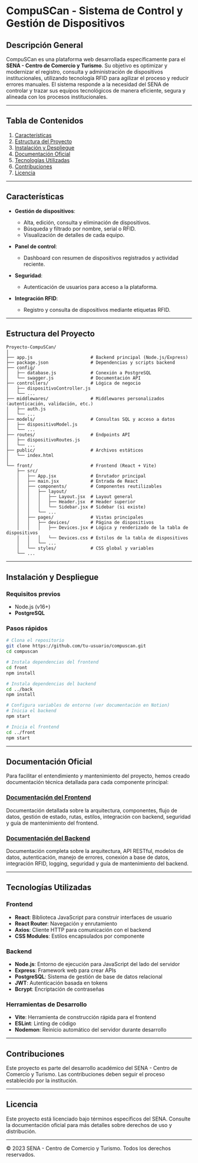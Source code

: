 # CompuSCan - Sistema de Control y Gestión de Dispositivos

## Descripción General

CompuSCan es una plataforma web desarrollada específicamente para el **SENA - Centro de Comercio y Turismo**. Su objetivo es optimizar y modernizar el registro, consulta y administración de dispositivos institucionales, utilizando tecnología RFID para agilizar el proceso y reducir errores manuales. El sistema responde a la necesidad del SENA de controlar y trazar sus equipos tecnológicos de manera eficiente, segura y alineada con los procesos institucionales.  


---

## Tabla de Contenidos

1. [Características](#características)
2. [Estructura del Proyecto](#estructura-del-proyecto)
3. [Instalación y Despliegue](#instalación-y-despliegue)
4. [Documentación Oficial](#documentación-oficial)
5. [Tecnologías Utilizadas](#tecnologías-utilizadas)
6. [Contribuciones](#contribuciones)
7. [Licencia](#licencia)

---

## Características

- **Gestión de dispositivos**:  
  - Alta, edición, consulta y eliminación de dispositivos.
  - Búsqueda y filtrado por nombre, serial o RFID.
  - Visualización de detalles de cada equipo.

- **Panel de control**:  
  - Dashboard con resumen de dispositivos registrados y actividad reciente.

- **Seguridad**:  
  - Autenticación de usuarios para acceso a la plataforma.

- **Integración RFID**:  
  - Registro y consulta de dispositivos mediante etiquetas RFID.

---

## Estructura del Proyecto

```
Proyecto-CompuSCan/
│
├── app.js                      # Backend principal (Node.js/Express)
├── package.json                # Dependencias y scripts backend
├── config/
│   ├── database.js             # Conexión a PostgreSQL
│   └── swagger.js              # Documentación API
├── controllers/                # Lógica de negocio
│   ├── dispositivoController.js
│   └── ...
├── middlewares/                # Middlewares personalizados (autenticación, validación, etc.)
│   ├── auth.js
│   └── ...
├── models/                     # Consultas SQL y acceso a datos
│   ├── dispositivoModel.js
│   └── ...
├── routes/                     # Endpoints API
│   ├── dispositivoRoutes.js
│   └── ...
├── public/                     # Archivos estáticos
│   └── index.html
│
└── front/                      # Frontend (React + Vite)
    ├── src/
    │   ├── App.jsx             # Enrutador principal
    │   ├── main.jsx            # Entrada de React
    │   ├── components/         # Componentes reutilizables
    │   │   ├── layout/
    │   │   │   ├── Layout.jsx  # Layout general
    │   │   │   ├── Header.jsx  # Header superior
    │   │   │   └── Sidebar.jsx # Sidebar (si existe)
    │   │   └── ...
    │   ├── pages/              # Vistas principales
    │   │   ├── devices/        # Página de dispositivos
    │   │   │   ├── Devices.jsx # Lógica y renderizado de la tabla de dispositivos
    │   │   │   └── Devices.css # Estilos de la tabla de dispositivos
    │   │   └── ...
    │   └── styles/             # CSS global y variables
    └── ...
```

---

## Instalación y Despliegue

### Requisitos previos
- Node.js (v16+)
- **PostgreSQL**

### Pasos rápidos

```bash
# Clona el repositorio
git clone https://github.com/tu-usuario/compuscan.git
cd compuscan

# Instala dependencias del frontend
cd front
npm install

# Instala dependencias del backend
cd ../back
npm install

# Configura variables de entorno (ver documentación en Notion)
# Inicia el backend
npm start

# Inicia el frontend
cd ../front
npm start
```

---

## Documentación Oficial

Para facilitar el entendimiento y mantenimiento del proyecto, hemos creado documentación técnica detallada para cada componente principal:

### [Documentación del Frontend](./front/DOCUMENTATION.md)
Documentación detallada sobre la arquitectura, componentes, flujo de datos, gestión de estado, rutas, estilos, integración con backend, seguridad y guía de mantenimiento del frontend.

### [Documentación del Backend](./DOCUMENTATION-BACKEND.md)
Documentación completa sobre la arquitectura, API RESTful, modelos de datos, autenticación, manejo de errores, conexión a base de datos, integración RFID, logging, seguridad y guía de mantenimiento del backend.

---

## Tecnologías Utilizadas

### Frontend
- **React**: Biblioteca JavaScript para construir interfaces de usuario
- **React Router**: Navegación y enrutamiento
- **Axios**: Cliente HTTP para comunicación con el backend
- **CSS Modules**: Estilos encapsulados por componente

### Backend
- **Node.js**: Entorno de ejecución para JavaScript del lado del servidor
- **Express**: Framework web para crear APIs
- **PostgreSQL**: Sistema de gestión de base de datos relacional
- **JWT**: Autenticación basada en tokens
- **Bcrypt**: Encriptación de contraseñas

### Herramientas de Desarrollo
- **Vite**: Herramienta de construcción rápida para el frontend
- **ESLint**: Linting de código
- **Nodemon**: Reinicio automático del servidor durante desarrollo

---

## Contribuciones

Este proyecto es parte del desarrollo académico del SENA - Centro de Comercio y Turismo. Las contribuciones deben seguir el proceso establecido por la institución.

---

## Licencia

Este proyecto está licenciado bajo términos específicos del SENA. Consulte la documentación oficial para más detalles sobre derechos de uso y distribución.

---

© 2023 SENA - Centro de Comercio y Turismo. Todos los derechos reservados. 